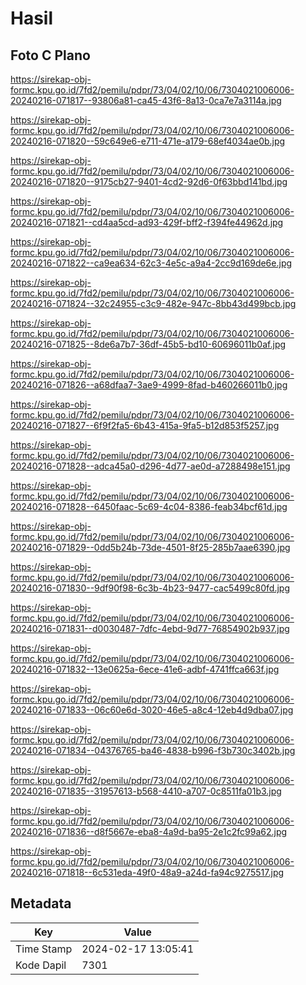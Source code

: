 # Hasil

## Foto C Plano

https://sirekap-obj-formc.kpu.go.id/7fd2/pemilu/pdpr/73/04/02/10/06/7304021006006-20240216-071817--93806a81-ca45-43f6-8a13-0ca7e7a3114a.jpg

https://sirekap-obj-formc.kpu.go.id/7fd2/pemilu/pdpr/73/04/02/10/06/7304021006006-20240216-071820--59c649e6-e711-471e-a179-68ef4034ae0b.jpg

https://sirekap-obj-formc.kpu.go.id/7fd2/pemilu/pdpr/73/04/02/10/06/7304021006006-20240216-071820--9175cb27-9401-4cd2-92d6-0f63bbd141bd.jpg

https://sirekap-obj-formc.kpu.go.id/7fd2/pemilu/pdpr/73/04/02/10/06/7304021006006-20240216-071821--cd4aa5cd-ad93-429f-bff2-f394fe44962d.jpg

https://sirekap-obj-formc.kpu.go.id/7fd2/pemilu/pdpr/73/04/02/10/06/7304021006006-20240216-071822--ca9ea634-62c3-4e5c-a9a4-2cc9d169de6e.jpg

https://sirekap-obj-formc.kpu.go.id/7fd2/pemilu/pdpr/73/04/02/10/06/7304021006006-20240216-071824--32c24955-c3c9-482e-947c-8bb43d499bcb.jpg

https://sirekap-obj-formc.kpu.go.id/7fd2/pemilu/pdpr/73/04/02/10/06/7304021006006-20240216-071825--8de6a7b7-36df-45b5-bd10-60696011b0af.jpg

https://sirekap-obj-formc.kpu.go.id/7fd2/pemilu/pdpr/73/04/02/10/06/7304021006006-20240216-071826--a68dfaa7-3ae9-4999-8fad-b460266011b0.jpg

https://sirekap-obj-formc.kpu.go.id/7fd2/pemilu/pdpr/73/04/02/10/06/7304021006006-20240216-071827--6f9f2fa5-6b43-415a-9fa5-b12d853f5257.jpg

https://sirekap-obj-formc.kpu.go.id/7fd2/pemilu/pdpr/73/04/02/10/06/7304021006006-20240216-071828--adca45a0-d296-4d77-ae0d-a7288498e151.jpg

https://sirekap-obj-formc.kpu.go.id/7fd2/pemilu/pdpr/73/04/02/10/06/7304021006006-20240216-071828--6450faac-5c69-4c04-8386-feab34bcf61d.jpg

https://sirekap-obj-formc.kpu.go.id/7fd2/pemilu/pdpr/73/04/02/10/06/7304021006006-20240216-071829--0dd5b24b-73de-4501-8f25-285b7aae6390.jpg

https://sirekap-obj-formc.kpu.go.id/7fd2/pemilu/pdpr/73/04/02/10/06/7304021006006-20240216-071830--9df90f98-6c3b-4b23-9477-cac5499c80fd.jpg

https://sirekap-obj-formc.kpu.go.id/7fd2/pemilu/pdpr/73/04/02/10/06/7304021006006-20240216-071831--d0030487-7dfc-4ebd-9d77-76854902b937.jpg

https://sirekap-obj-formc.kpu.go.id/7fd2/pemilu/pdpr/73/04/02/10/06/7304021006006-20240216-071832--13e0625a-6ece-41e6-adbf-4741ffca663f.jpg

https://sirekap-obj-formc.kpu.go.id/7fd2/pemilu/pdpr/73/04/02/10/06/7304021006006-20240216-071833--06c60e6d-3020-46e5-a8c4-12eb4d9dba07.jpg

https://sirekap-obj-formc.kpu.go.id/7fd2/pemilu/pdpr/73/04/02/10/06/7304021006006-20240216-071834--04376765-ba46-4838-b996-f3b730c3402b.jpg

https://sirekap-obj-formc.kpu.go.id/7fd2/pemilu/pdpr/73/04/02/10/06/7304021006006-20240216-071835--31957613-b568-4410-a707-0c8511fa01b3.jpg

https://sirekap-obj-formc.kpu.go.id/7fd2/pemilu/pdpr/73/04/02/10/06/7304021006006-20240216-071836--d8f5667e-eba8-4a9d-ba95-2e1c2fc99a62.jpg

https://sirekap-obj-formc.kpu.go.id/7fd2/pemilu/pdpr/73/04/02/10/06/7304021006006-20240216-071818--6c531eda-49f0-48a9-a24d-fa94c9275517.jpg


## Metadata

| Key        | Value               |
| ---------- | ------------------- |
| Time Stamp | 2024-02-17 13:05:41 |
| Kode Dapil | 7301                |



